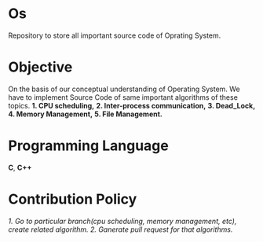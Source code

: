 # Os
Repository to store all important source code of Oprating System.
# Objective
On the basis of our conceptual understanding of Operating System. We have to implement Source Code of same important algorithms of these topics.
**1. CPU scheduling,**
**2. Inter-process communication,**
**3. Dead_Lock,**
**4. Memory Management,**
**5. File Management.**
# Programming Language
**C**, **C++**
# Contribution Policy
*1. Go to particular branch(cpu scheduling, memory management, etc), create related algorithm.*
*2. Ganerate pull request for that algorithms.*
